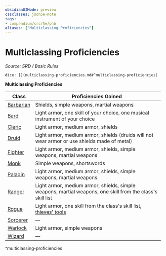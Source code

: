 ```yaml
---
obsidianUIMode: preview
cssclasses: json5e-note
tags:
- compendium/src/5e/phb
aliases: ["Multiclassing Proficiencies"]
---
```

# Multiclassing Proficiencies
*Source: SRD / Basic Rules* 

`dice: [](multiclassing-proficiencies.md#^multiclassing-proficiencies)`

**Multiclassing Proficiencies**

| Class | Proficiencies Gained |
|-------|----------------------|
| [Barbarian](barbarian.md) | Shields, simple weapons, martial weapons |
| [Bard](bard.md) | Light armor, one skill of your choice, one musical instrument of your choice |
| [Cleric](cleric.md) | Light armor, medium armor, shields |
| [Druid](5.D&D%205e/compendium/classes/druid.md) | Light armor, medium armor, shields (druids will not wear armor or use shields made of metal) |
| [Fighter](fighter.md) | Light armor, medium armor, shields, simple weapons, martial weapons |
| [Monk](monk.md) | Simple weapons, shortswords |
| [Paladin](paladin.md) | Light armor, medium armor, shields, simple weapons, martial weapons |
| [Ranger](ranger.md) | Light armor, medium armor, shields, simple weapons, martial weapons, one skill from the class's skill list |
| [Rogue](rogue.md) | Light armor, one skill from the class's skill list, [thieves' tools](thieves-tools.md) |
| [Sorcerer](sorcerer.md) | — |
| [Warlock](warlock.md) | Light armor, simple weapons |
| [Wizard](wizard.md) | — |
^multiclassing-proficiencies